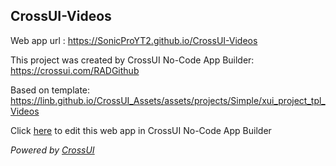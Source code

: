 ## CrossUI-Videos
Web app url : https://SonicProYT2.github.io/CrossUI-Videos

This project was created by CrossUI No-Code App Builder: https://crossui.com/RADGithub

Based on template: https://linb.github.io/CrossUI_Assets/assets/projects/Simple/xui_project_tpl_Videos

Click [here](https://crossui.com/RADGithub/#!from=github&owner=SonicProYT2&repo=CrossUI-Videos) to edit this web app in CrossUI No-Code App Builder

<i>Powered by [CrossUI](https://crossui.com)</i>
